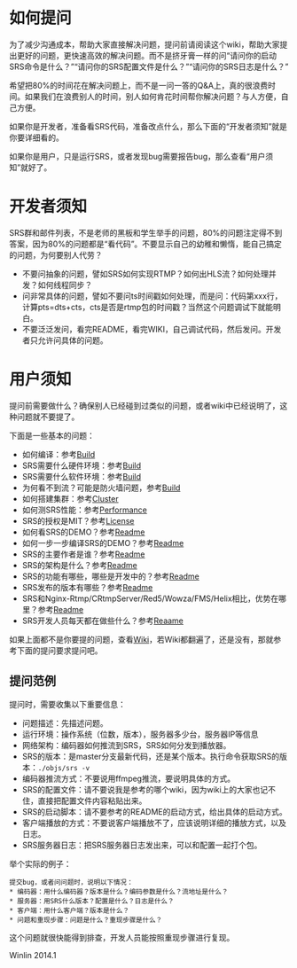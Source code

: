 # 如何提问

为了减少沟通成本，帮助大家直接解决问题，提问前请阅读这个wiki，帮助大家提出更好的问题，更快速高效的解决问题。而不是挤牙膏一样的问“请问你的启动SRS命令是什么？”“请问你的SRS配置文件是什么？”“请问你的SRS日志是什么？”

希望把80%的时间花在解决问题上，而不是一问一答的Q&A上，真的很浪费时间。如果我们在浪费别人的时间，别人如何肯花时间帮你解决问题？与人方便，自己方便。

如果你是开发者，准备看SRS代码，准备改点什么，那么下面的“开发者须知”就是你要详细看的。

如果你是用户，只是运行SRS，或者发现bug需要报告bug，那么查看“用户须知”就好了。

# 开发者须知

SRS群和邮件列表，不是老师的黑板和学生举手的问题，80%的问题注定得不到答案，因为80%的问题都是“看代码”。不要显示自己的幼稚和懒惰，能自己搞定的问题，为何要别人代劳？

* 不要问抽象的问题，譬如SRS如何实现RTMP？如何出HLS流？如何处理并发？如何线程同步？
* 问非常具体的问题，譬如不要问ts时间戳如何处理，而是问：代码第xxx行，计算pts=dts+cts，cts是否是rtmp包的时间戳？当然这个问题调试下就能明白。
* 不要泛泛发问，看完README，看完WIKI，自己调试代码，然后发问。开发者只允许问具体的问题。

# 用户须知

提问前需要做什么？确保别人已经碰到过类似的问题，或者wiki中已经说明了，这种问题就不要提了。

下面是一些基本的问题：

* 如何编译：参考[Build](https://github.com/winlinvip/simple-rtmp-server/wiki/Build)
* SRS需要什么硬件环境：参考[Build](https://github.com/winlinvip/simple-rtmp-server/wiki/Build)
* SRS需要什么软件环境：参考[Build](https://github.com/winlinvip/simple-rtmp-server/wiki/Build)
* 为何看不到流？可能是防火墙问题，参考[Build](https://github.com/winlinvip/simple-rtmp-server/wiki/Build)
* 如何搭建集群：参考[Cluster](https://github.com/winlinvip/simple-rtmp-server/wiki/Cluster)
* 如何测SRS性能：参考[Performance](https://github.com/winlinvip/simple-rtmp-server/wiki/Performance)
* SRS的授权是MIT？参考[License](https://github.com/winlinvip/simple-rtmp-server/blob/master/LICENSE)
* 如何看SRS的DEMO？参考[Readme](https://github.com/winlinvip/simple-rtmp-server#usagesimple)
* 如何一步一步编译SRS的DEMO？参考[Readme](https://github.com/winlinvip/simple-rtmp-server#usagedetail)
* SRS的主要作者是谁？参考[Readme](https://github.com/winlinvip/simple-rtmp-server#authors)
* SRS的架构是什么？参考[Readme](https://github.com/winlinvip/simple-rtmp-server#architecture)
* SRS的功能有哪些，哪些是开发中的？参考[Readme](https://github.com/winlinvip/simple-rtmp-server#summary)
* SRS发布的版本有哪些？参考[Readme](https://github.com/winlinvip/simple-rtmp-server#releases)
* SRS和Nginx-Rtmp/CRtmpServer/Red5/Wowza/FMS/Helix相比，优势在哪里？参考[Readme](https://github.com/winlinvip/simple-rtmp-server#compare)
* SRS开发人员每天都在做些什么？参考[Reaame](https://github.com/winlinvip/simple-rtmp-server#history)

如果上面都不是你要提的问题，查看[Wiki](https://github.com/winlinvip/simple-rtmp-server/wiki)，若Wiki都翻遍了，还是没有，那就参考下面的提问要求提问吧。

## 提问范例

提问时，需要收集以下重要信息：
* 问题描述：先描述问题。
* 运行环境：操作系统（位数，版本），服务器多少台，服务器IP等信息
* 网络架构：编码器如何推流到SRS，SRS如何分发到播放器。
* SRS的版本：是master分支最新代码，还是某个版本。执行命令获取SRS的版本：`./objs/srs -v`
* 编码器推流方式：不要说用ffmpeg推流，要说明具体的方式。
* SRS的配置文件：请不要说我是参考的哪个wiki，因为wiki上的大家也记不住，直接把配置文件内容粘贴出来。
* SRS的启动脚本：请不要参考的README的启动方式，给出具体的启动方式。
* 客户端播放的方式：不要说客户端播放不了，应该说明详细的播放方式，以及日志。
* SRS服务器日志：把SRS服务器日志发出来，可以和配置一起打个包。

举个实际的例子：

    提交bug，或者问问题时，说明以下情况：
    * 编码器：用什么编码器？版本是什么？编码参数是什么？流地址是什么？
    * 服务器：用SRS什么版本？配置是什么？日志是什么？
    * 客户端：用什么客户端？版本是什么？
    * 问题和重现步骤：问题是什么？重现步骤是什么？

这个问题就很快能得到排查，开发人员能按照重现步骤进行复现。

Winlin 2014.1